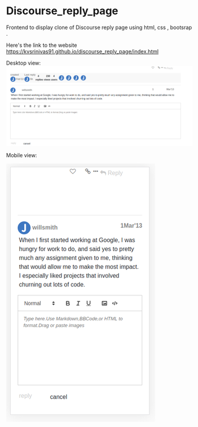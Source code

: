 # Discourse_reply_page

Frontend to display clone of Discourse reply  page using html, css , bootsrap .


Here's the link to the website https://kvsrinivas91.github.io/discourse_reply_page/index.html

Desktop view:
![Screenshot](https://github.com/kvsrinivas91/Discourse_reply_page/blob/master/static/capture1.png)

Mobile view:

![Screenshot](https://github.com/kvsrinivas91/Discourse_reply_page/blob/master/static/capture2.png)
